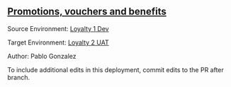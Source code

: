 ## [Promotions, vouchers and benefits](https://app.salto.io/orgs/08c6f355-603d-4a9d-b66d-96c6a3b1d29f/envs/f552c31d-f8c7-4444-ad81-f8de99e54d4b/deployments/ab9b5ce0-bddd-42c2-bb3b-14249897f10e)

Source Environment: [Loyalty 1 Dev](https://app.salto.io/orgs/08c6f355-603d-4a9d-b66d-96c6a3b1d29f/envs/f96222b5-f4d1-4aa2-bf38-c494cb7d3d40) 

Target Environment: [Loyalty 2 UAT](https://app.salto.io/orgs/08c6f355-603d-4a9d-b66d-96c6a3b1d29f/envs/f552c31d-f8c7-4444-ad81-f8de99e54d4b) 

Author: Pablo Gonzalez

To include additional edits in this deployment, commit edits to the PR after branch.